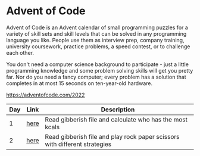 # Advent of Code

Advent of Code is an Advent calendar of small programming puzzles for a variety of skill sets and skill levels that can be solved in any programming language you like. People use them as interview prep, company training, university coursework, practice problems, a speed contest, or to challenge each other.

You don't need a computer science background to participate - just a little programming knowledge and some problem solving skills will get you pretty far. Nor do you need a fancy computer; every problem has a solution that completes in at most 15 seconds on ten-year-old hardware.

https://adventofcode.com/2022

| Day | Link                  | Description                                                                 |
|-----|-----------------------|-----------------------------------------------------------------------------|
| 1   | [here](./1/index.js)  | Read gibberish file and calculate who has the most kcals                    |
| 2   | [here](./2/index.js)  | Read gibberish file and play rock paper scissors with different strategies  |
